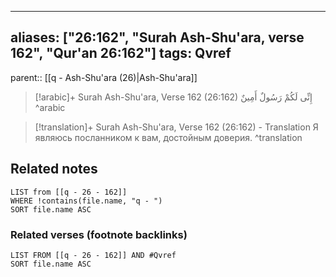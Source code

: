 
---
aliases: ["26:162", "Surah Ash-Shu'ara, verse 162", "Qur'an 26:162"]
tags: Qvref
---

parent:: [[q - Ash-Shu'ara (26)|Ash-Shu'ara]]

> [!arabic]+ Surah Ash-Shu'ara, Verse 162 (26:162)
> <span class="quran-arabic">إِنِّى لَكُمْ رَسُولٌ أَمِينٌ</span>
^arabic

> [!translation]+ Surah Ash-Shu'ara, Verse 162 (26:162) - Translation
> Я являюсь посланником к вам, достойным доверия.
^translation



## Related notes
```dataview
LIST from [[q - 26 - 162]]
WHERE !contains(file.name, "q - ")
SORT file.name ASC
```

### Related verses (footnote backlinks)
```dataview
LIST FROM [[q - 26 - 162]] AND #Qvref
SORT file.name ASC
```

